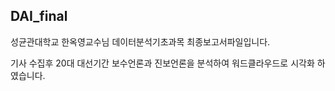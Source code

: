 ## DAI_final
성균관대학교 한옥영교수님 데이터분석기초과목 최종보고서파일입니다.

기사 수집후 20대 대선기간 보수언론과 진보언론을 분석하여 워드클라우드로 시각화 하였습니다.
